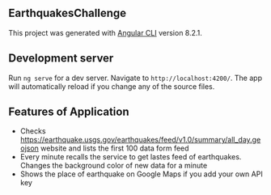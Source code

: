 ## EarthquakesChallenge

This project was generated with [Angular CLI](https://github.com/angular/angular-cli) version 8.2.1.

## Development server

Run `ng serve` for a dev server. Navigate to `http://localhost:4200/`. The app will automatically reload if you change any of the source files.

## Features of Application

* Checks https://earthquake.usgs.gov/earthquakes/feed/v1.0/summary/all_day.geojson website and lists the first 100 data form feed
* Every minute recalls the service to get lastes feed of earthquakes. Changes the background color of new data for a minute
* Shows the place of earthquake on Google Maps if you add your own API key
